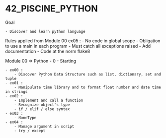 # 42_PISCINE_PYTHON

Goal

    - Discover and learn python language

Rules applied from Module 00 ex05 :
    - No code in global scope
    - Obligation to use a main in each program
    - Must catch all exceptions raised
    - Add documentation
    - Code at the norm flake8

Module 00 => Python - 0 - Starting
    
    - ex00 : 
        - Discover Python Data Structure such as list, dictionary, set and tuple
    - ex01 :
        - Manipulate time library and to format float number and date time in strings
    - ex02 :
        - Implement and call a function
        - Recognize object's type
        - if / elif / else syntax
    - ex03 :
        - NoneType
    - ex04 :
        - Manage argument in script
        - try / except
    
